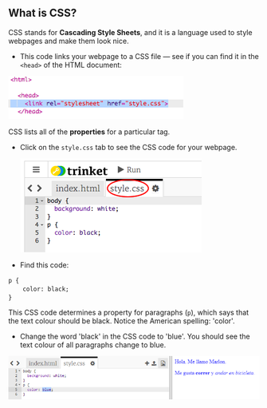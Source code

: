 ## What is CSS?

CSS stands for **Cascading Style Sheets**, and it is a language used to style webpages and make them look nice.

+ This code links your webpage to a CSS file — see if you can find it in the `<head>` of the HTML document:

![captura de pantalla](images/birthday-css-link.png)

CSS lists all of the **properties** for a particular tag.

+ Click on the `style.css` tab to see the CSS code for your webpage.
    
    ![captura de pantalla](images/birthday-css-tab.png)

+ Find this code:

```html
p {
    color: black;
}
```

This CSS code determines a property for paragraphs (`p`), which says that the text colour should be black. Notice the American spelling: 'color'.

+ Change the word 'black' in the CSS code to 'blue'. You should see the text colour of all paragraphs change to blue.

![captura de pantalla](images/birthday-edit-css.png)
